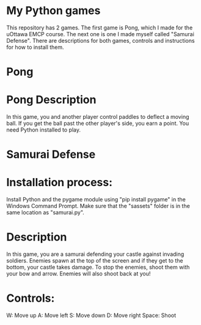 # My Python games
This repository has 2 games. The first game is Pong, which I made for the uOttawa EMCP course. The next one is one I made myself called "Samurai Defense".
There are descriptions for both games, controls and instructions for how to install them.


# Pong

# Pong Description
In this game, you and another player control paddles to deflect a moving ball. If you get the ball past the other player's side, you earn a point. 
You need Python installed to play.

# Samurai Defense

# Installation process:
Install Python and the pygame module using "pip install pygame" in the Windows Command Prompt. Make sure that the "sassets" folder is in the same location as "samurai.py".

# Description
In this game, you are a samurai defending your castle against invading soldiers. Enemies spawn at the top of the screen and if they get to the bottom, your castle takes damage. To stop the enemies, shoot them with your bow and arrow. Enemies will also shoot back at you!

# Controls:
W: Move up
A: Move left
S: Move down
D: Move right
Space: Shoot
